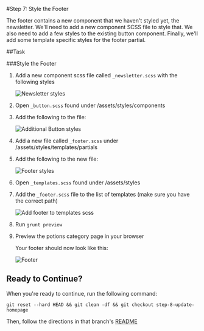 #Step 7: Style the Footer

The footer contains a new component that we haven't styled yet, the newsletter. We'll need to add a new component SCSS file to style that. We also need to add a few styles to the existing button component. Finally, we'll add some template specific styles for the footer partial. 

##Task

###Style the Footer

1. Add a new component scss file called `_newsletter.scss` with the following styles

    ![Newsletter styles](https://s3.amazonaws.com/uploads.hipchat.com/15359/64553/dFVpSy98wVejeZB/Screen%20Shot%202015-01-19%20at%201.37.13%20PM.png)


2. Open `_button.scss` found under /assets/styles/components
3. Add the following to the file:

    ![Additional Button styles](https://s3.amazonaws.com/uploads.hipchat.com/15359/64553/k2lEmoQCuMNb2EN/Screen%20Shot%202015-01-19%20at%201.23.35%20PM.png)

4. Add a new file called `_footer.scss` under /assets/styles/templates/partials
5. Add the following to the new file:

    ![Footer styles](https://s3.amazonaws.com/uploads.hipchat.com/15359/64553/HKDf4OmcQicXMms/Screen%20Shot%202015-01-19%20at%201.24.24%20PM.png)

6. Open `_templates.scss` found under /assets/styles
7. Add the `_footer.scss` file to the list of templates (make sure you have the correct path)

    ![Add footer to templates scss](https://s3.amazonaws.com/uploads.hipchat.com/15359/64553/XOqVNqsdNFxbG8A/Screen%20Shot%202015-01-19%20at%201.24.45%20PM.png)

8. Run `grunt preview`
9. Preview the potions category page in your browser

    Your footer should now look like this:

    ![Footer](https://s3.amazonaws.com/uploads.hipchat.com/15359/64553/KcuPmBLRbJMAG0Y/Screen%20Shot%202015-01-19%20at%201.28.56%20PM.png)


## Ready to Continue?

When you're ready to continue, run the following command:

```
git reset --hard HEAD && git clean -df && git checkout step-8-update-homepage
```

Then, follow the directions in that branch's [README](https://github.com/mobify/workshop--adaptivejs-site/blob/step-8-update-homepage/README.md)
